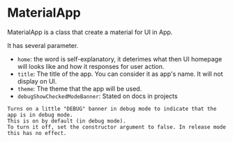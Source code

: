 # MaterialApp 
MaterialApp is a class that create a material for UI in App.

It has several parameter.

+ `home`: the word is self-explanatory, it deterimes what then UI homepage will looks like and how it responses for user action.
+ `title`: The title of the app. You can consider it as app's name. It will not display on UI.
+ `theme`: The theme that the app will be used.
+ `debugShowCheckedModeBanner`: Stated on docs in projects
  
```
Turns on a little "DEBUG" banner in debug mode to indicate that the app is in debug mode.
This is on by default (in debug mode).
To turn it off, set the constructor argument to false. In release mode this has no effect.
```
